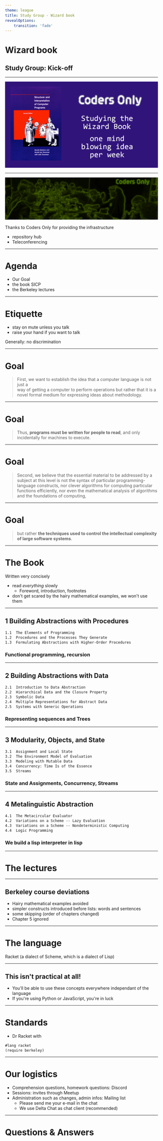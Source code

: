 ```yaml
---
theme: league
title: Study Group - Wizard book
revealOptions:
    transition: 'fade'
---
```


# Wizard book

## Study Group: Kick-off

---

![Wizard Book picture](Wizard-book-meetup.png)

---

![coders-only-logo](coders-only-logo.jpg)

Thanks to Coders Only for providing the infrastructure

- repository hub
- Teleconferencing

---

# Agenda

- Our Goal
- the book SICP
- the Berkeley lectures

---

# Etiquette

- stay on mute unless you talk
- raise your hand if you want to talk

Generally: no discrimination


---
# Goal

> First, we want to establish the idea that a computer language is not just a  
> way of getting a computer to perform operations but rather that it is a novel
> formal medium for expressing ideas about methodology.

---
# Goal

> Thus, **programs must be written for people to read**, and only incidentally
> for machines to execute.

---
# Goal

> Second, we believe that the essential material to be addressed by a subject
> at this level is not
> the syntax of particular programming-language constructs, nor clever
> algorithms for computing particular
> functions efficiently, nor even the mathematical analysis of algorithms and
> the foundations of computing,

---
# Goal


> but rather **the techniques used to control the intellectual complexity
> of large software systems**.


---

# The Book

Written very concisely

- read *everything* slowly
    - Foreword, introduction, footnotes
- don't get scared by the hairy mathematical examples, we won't use them    
    

---

## 1  Building Abstractions with Procedures

    1.1  The Elements of Programming
    1.2  Procedures and the Processes They Generate
    1.3  Formulating Abstractions with Higher-Order Procedures

### Functional programming, recursion

---

## 2  Building Abstractions with Data

    2.1  Introduction to Data Abstraction
    2.2  Hierarchical Data and the Closure Property
    2.3  Symbolic Data
    2.4  Multiple Representations for Abstract Data
    2.5  Systems with Generic Operations

### Representing sequences and Trees

---

## 3  Modularity, Objects, and State

    3.1  Assignment and Local State
    3.2  The Environment Model of Evaluation
    3.3  Modeling with Mutable Data
    3.4  Concurrency: Time Is of the Essence
    3.5  Streams

### State and Assignments, Concurrency, Streams

---

## 4  Metalinguistic Abstraction

    4.1  The Metacircular Evaluator
    4.2  Variations on a Scheme -- Lazy Evaluation
    4.3  Variations on a Scheme -- Nondeterministic Computing
    4.4  Logic Programming

### We build a lisp interpreter in lisp

---

# The lectures


---

## Berkeley course deviations

- Hairy mathematical examples avoided
- simpler constructs introduced before lists: words and sentences
- some skipping (order of chapters changed)
- Chapter 5 ignored


---

# The language

Racket (a dialect of Scheme, which is a dialect of Lisp)


---
## This isn't practical at all!

- You'll be able to use these concepts everywhere independant of the language
- If you're using Python or JavaScript, you're in luck



---

# Standards

- Dr Racket with

``` racket
#lang racket
(require berkeley)
```  

---

# Our logistics

- Comprehension questions, homework questions: Discord
- Sessions: invites through Meetup
- Administration such as changes, admin infos: Mailing list
    - Please send me your e-mail in the chat
    - We use Delta Chat as chat client (recommended)


---

# Questions & Answers
